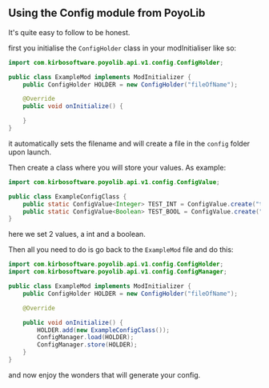 ## Using the Config module from PoyoLib

It's quite easy to follow to be honest. 

first you initialise the `ConfigHolder` class in your modInitialiser like so:

```java
import com.kirbosoftware.poyolib.api.v1.config.ConfigHolder;

public class ExampleMod implements ModInitializer {
    public ConfigHolder HOLDER = new ConfigHolder("fileOfName");

    @Override
    public void onInitialize() {

    }
}
```
it automatically sets the filename and will create a file in the `config` folder upon launch. 

Then create a class where you will store your values. As example:

```java
import com.kirbosoftware.poyolib.api.v1.config.ConfigValue;

public class ExampleConfigClass {
    public static ConfigValue<Integer> TEST_INT = ConfigValue.create("test_int", 11);
    public static ConfigValue<Boolean> TEST_BOOL = ConfigValue.create("test_bool", true);
}
```
here we set 2 values, a int and a boolean. 

Then all you need to do is go back to the `ExampleMod` file and do this:
```java
import com.kirbosoftware.poyolib.api.v1.config.ConfigHolder;
import com.kirbosoftware.poyolib.api.v1.config.ConfigManager;

public class ExampleMod implements ModInitializer {
    public ConfigHolder HOLDER = new ConfigHolder("fileOfName");

    @Override

    public void onInitialize() {
        HOLDER.add(new ExampleConfigClass());
        ConfigManager.load(HOLDER);
        ConfigManager.store(HOLDER);
    }
}
```

and now enjoy the wonders that will generate your config.